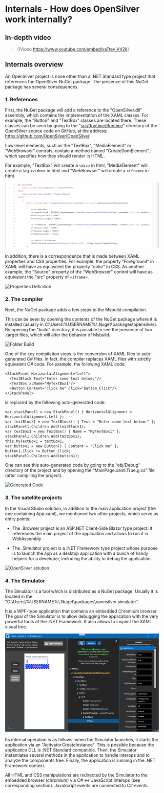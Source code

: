 # Internals - How does OpenSilver work internally?

## In-depth video

> [!Video https://www.youtube.com/embed/xaTtev_VV2k]

## Internals overview

An OpenSilver project is none other than a .NET Standard type project that references the OpenSilver NuGet package. The presence of this NuGet package has several consequences.

### 1. References

First, the NuGet package will add a reference to the "OpenSilver.dll" assembly, which contains the implementation of the XAML classes. For example, the "Button" and "TextBox" classes are located there.
These classes can be seen by going to the "[src/Runtime/Runtime](https://github.com/OpenSilver/OpenSilver/tree/master/src/Runtime/Runtime)" directory of the OpenSilver source code on GitHub, at the address: https://github.com/OpenSilver/OpenSilver

Low-level elements, such as the "TextBox", "MediaElement" or "WebBrowser" controls, contain a method named "CreateDomElement", which specifies how they should render in HTML.

For example, "TextBox" will create a `<div>` in html, "MediaElement" will create a tag `<video>` in html and "WebBrowser" will create a `<iframe>` in html.

![Source Code](/images/12.SourceCode.png "The source code of the WebBrowser control")

In addition, there is a correspondence that is made between XAML properties and CSS properties. For example, the property “Foreground” in XAML will have as equivalent the property “color” in CSS. As another example, the "Source" property of the "WebBrowser" control will have as equivalent the "src" property of `<iframe>`.

![Properties Definition](/images/13.ForegroundProperties.png "The definition of the Foreground property")

### 2. The compiler

Next, the NuGet package adds a few steps to the Msbuild compilation.

This can be seen by opening the contents of the NuGet package where it is installed (usually in C:\Users&#92;%USERNAME%&#92;.Nuget\packages\opensilver\). By opening the "build" directory, it is possible to see the presence of two .target files, which will alter the behavior of Msbuild.

![Folder Build](/images/14.FolderBuild.png "The contents of the Build directory in the NuGet package")

One of the key compilation steps is the conversion of XAML files to auto-generated C# files. In fact, the compiler replaces XAML files with strictly equivalent C# code. For example, the following XAML code:

```
<StackPanel HorizontalAlignment="Left">
  <TextBlock Text="Enter some text below:"/>
  <TextBox x:Name="MyTextBox1"/>
  <Button Content="Click me" Click="Button_Click"/>
</StackPanel>
```

is replaced by the following auto-generated code:
```
var stackPanel1 = new StackPanel() { HorizontalAlignment = HorizontalAlignment.Left };
var textBlock1 = new TextBlock() { Text = "Enter some text below:" };
stackPanel1.Children.Add(textBlock1);
var textBox1 = new TextBox() { Name = "MyTextBox1" };
stackPanel1.Children.Add(textBox1);
this.MyTextBox1 = textBox1;
var button1 = new Button() { Content = "Click me" };
button1.Click += Button_Click;
stackPanel1.Children.Add(button1);
```

One can see this auto-generated code by going to the “obj/Debug” directory of the project and by opening the “MainPage.xaml.True.g.cs” file (after compiling the project).

![Generated Code](/images/15.autoGeneratedCode.png "The auto-generated MainPage.xaml.True.g.cs file")

### 3. The satellite projects

In the Visual Studio solution, in addition to the main application project (the one containing App.xaml), we mentioned two other projects, which serve as entry points:

* The .Browser project is an ASP.NET Client-Side Blazor type project. It references the main project of the application and allows to run it in WebAssembly

* The .Simulator project is a .NET Framework type project whose purpose is to launch the app as a desktop application with a bunch of handy helpers for a developer, including the ability to debug the application.


![OpenSilver solution](/images/3.solutionExplorer.png "The three projects of a typical OpenSilver solution")

### 4. The Simulator

The Simulator is a tool which is distributed as a NuGet package. Usually it is located in the "C:\Users&#92;%USERNAME%&#92;.Nuget\packages\opensilver.simulator".



It is a WPF-type application that contains an embedded Chromium browser. The goal of the Simulator is to allow debugging the application with the very powerful tools of the .NET Framework. It also allows to inspect the XAML visual tree.

![Simulator Visual Tree](/images/11.VisualTree.png "The Simulator visual tree inspector")

Its internal operation is as follows: when the Simulator launches, it starts the application via an "Activator.CreateInstance". This is possible because the application DLL is .NET Standard compatible. Then, the Simulator instantiates several methods in the application to handle interops and to analyze the components tree. Finally, the application is running in the .NET Framework context.

All HTML and CSS manipulations are redirected by the Simulator to the embedded browser (chromium) via C# <-> JavaScript interops (see corresponding section). JavaScript events are connected to C# events.
